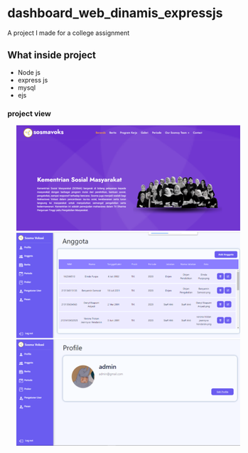 # dashboard_web_dinamis_expressjs
A project I made for a college assignment
## What inside project
- Node js
- express js
- mysql
- ejs
### project view
<img src="Screenshot (394).png" alt="Alt text" title="Optional title" style="display: inline-block; margin: 0 20px; width: 700px;">
<img src="Screenshot (392).png" alt="Alt text" title="Optional title" style="display: inline-block; margin: 0 20px; width: 700px;">
<img src="Screenshot (393).png" alt="Alt text" title="Optional title" style="display: inline-block; margin: 0 20px; width: 700px;">
